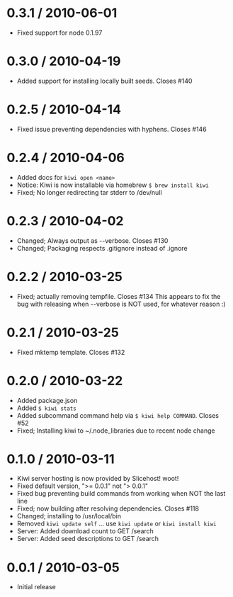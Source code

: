 
0.3.1 / 2010-06-01
==================

  * Fixed support for node 0.1.97

0.3.0 / 2010-04-19
==================

  * Added support for installing locally built seeds. Closes #140

0.2.5 / 2010-04-14
==================

  * Fixed issue preventing dependencies with hyphens. Closes #146

0.2.4 / 2010-04-06
==================

  * Added docs for `kiwi open <name>`
  * Notice: Kiwi is now installable via homebrew `$ brew install kiwi`
  * Fixed; No longer redirecting tar stderr to /dev/null

0.2.3 / 2010-04-02
==================

  * Changed; Always output as --verbose. Closes #130
  * Changed; Packaging respects .gitignore instead of .ignore

0.2.2 / 2010-03-25
==================

  * Fixed; actually removing tempfile. Closes #134
    This appears to fix the bug with releasing when
    --verbose is NOT used, for whatever reason :)
  
0.2.1 / 2010-03-25
==================

  * Fixed mktemp template. Closes #132

0.2.0 / 2010-03-22
==================

  * Added package.json
  * Added `$ kiwi stats`
  * Added subcommand command help via `$ kiwi help COMMAND`. Closes #52
  * Fixed; Installing kiwi to ~/.node_libraries due to recent node change

0.1.0 / 2010-03-11
==================

  * Kiwi server hosting is now provided by Slicehost! woot!
  * Fixed default version, ">= 0.0.1" not "> 0.0.1"
  * Fixed bug preventing build commands from working when NOT the last line
  * Fixed; now building after resolving dependencies. Closes #118
  * Changed; installing to /usr/local/bin
  * Removed `kiwi update self` ... use `kiwi update` or `kiwi install kiwi`
  * Server: Added download count to GET /search
  * Server: Added seed descriptions to GET /search

0.0.1 / 2010-03-05
==================

  * Initial release
